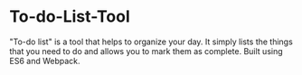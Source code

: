# To-do-List-Tool
"To-do list" is a tool that helps to organize your day. It simply lists the things that you need to do and allows you to mark them as complete. Built using ES6 and Webpack.
